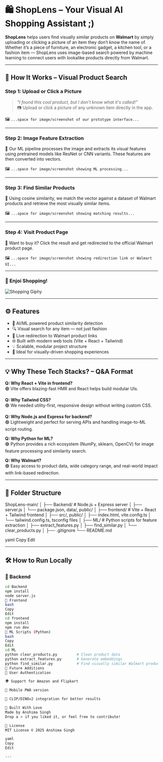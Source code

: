 # 🛍️ ShopLens – Your Visual AI Shopping Assistant ;) 

**ShopLens** helps users find visually similar products on **Walmart** by simply uploading or clicking a picture of an item they don’t know the name of. Whether it’s a piece of furniture, an electronic gadget, a kitchen tool, or a fashion item — ShopLens uses image-based search powered by machine learning to connect users with lookalike products directly from Walmart.

---

## 📸 How It Works – Visual Product Search

### Step 1: Upload or Click a Picture  
> *"I found this cool product, but I don’t know what it's called!"*  
📷 Upload or click a picture of any unknown item directly in the app.

🖼️ `...space for image/screenshot of our prototype interface...`

---

### Step 2: Image Feature Extraction  
🔬 Our ML pipeline processes the image and extracts its visual features using pretrained models like ResNet or CNN variants. These features are then converted into vectors.

🖼️ `...space for image/screenshot showing ML processing...`

---

### Step 3: Find Similar Products  
🧠 Using cosine similarity, we match the vector against a dataset of Walmart products and retrieve the most visually similar items.

🖼️ `...space for image/screenshot showing matching results...`

---

### Step 4: Visit Product Page  
🔗 Want to buy it? Click the result and get redirected to the official Walmart product page.

🖼️ `...space for image/screenshot showing redirection link or Walmart UI...`

---

### 🛒 Enjoi Shopping!  
![ Shopping Giphy](https://media2.giphy.com/media/v1.Y2lkPTc5MGI3NjExc3c4YjlmanM4YzR3MTF3Z3N4emhmcHM0cHVnMWlmaHFhb2ZlcG5zNCZlcD12MV9pbnRlcm5hbF9naWZfYnlfaWQmY3Q9Zw/3ov9jSVZW5EkTUnzeE/giphy.gif)

---

## ⚙️ Features

- 🧠 AI/ML powered product similarity detection
- 🔍 Visual search for any item — not just fashion
- 🔗 Live redirection to Walmart product links
- 🌐 Built with modern web tools (Vite + React + Tailwind)
- 💡 Scalable, modular project structure
- 🎯 Ideal for visually-driven shopping experiences

---

## 💡 Why These Tech Stacks? – Q&A Format

**Q: Why React + Vite in frontend?**  
🟢 Vite offers blazing-fast HMR and React helps build modular UIs.

**Q: Why Tailwind CSS?**  
🟢 We needed utility-first, responsive design without writing custom CSS.

**Q: Why Node.js and Express for backend?**  
🟢 Lightweight and perfect for serving APIs and handling image-to-ML script routing.

**Q: Why Python for ML?**  
🟢 Python provides a rich ecosystem (NumPy, sklearn, OpenCV) for image feature processing and similarity search.

**Q: Why Walmart?**  
🟢 Easy access to product data, wide category range, and real-world impact with link-based redirection.

---

## 📁 Folder Structure

ShopLens-main/
│
├── Backend/ # Node.js + Express server
│ ├── server.js
│ └── package.json, data/, public/
│
├── frontend/ # Vite + React + Tailwind frontend
│ ├── src/, public/
│ ├── index.html, vite.config.ts
│ └── tailwind.config.ts, tsconfig files
│
├── ML/ # Python scripts for feature extraction
│ ├── extract_features.py
│ ├── find_similar.py
│ └── clear_products.py
│
├── .gitignore
└── README.md

yaml
Copy
Edit

---

## 🛠️ How to Run Locally

### 🔧 Backend
```bash
cd Backend
npm install
node server.js
🎨 Frontend
bash
Copy
Edit
cd frontend
npm install
npm run dev
🧠 ML Scripts (Python)
bash
Copy
Edit
cd ML
python clear_products.py         # Clean product data
python extract_features.py       # Generate embeddings
python find_similar.py           # Find visually similar Walmart products
🔮 Future Additions
🔐 User Authentication

🌍 Support for Amazon and Flipkart

📱 Mobile PWA version

🧠 CLIP/DINOv2 integration for better results

🙌 Built With Love
Made by Anshima Singh
Drop a ⭐ if you liked it, or feel free to contribute!

📄 License
MIT License © 2025 Anshima Singh

yaml
Copy
Edit

---

